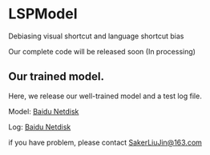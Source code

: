 # LSPModel
Debiasing visual shortcut and language shortcut bias

Our complete code will be released soon (In processing)



## Our trained model.
Here, we release our well-trained model and a test log file.

Model: [Baidu Netdisk](https://pan.baidu.com/s/1xyv_vkHW8jKC3Y9ohdZsMg?pwd=1234)

Log: [Baidu Netdisk](https://pan.baidu.com/s/1xyv_vkHW8jKC3Y9ohdZsMg?pwd=1234)

if you have problem, please contact SakerLiuJin@163.com
